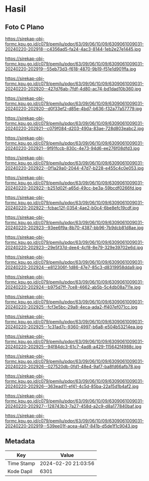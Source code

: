 # Hasil

## Foto C Plano

https://sirekap-obj-formc.kpu.go.id/c079/pemilu/pdpr/63/09/06/10/09/6309061009031-20240220-202918--c4356ad5-fa24-4ac3-8144-1eb2e27e1445.jpg

https://sirekap-obj-formc.kpu.go.id/c079/pemilu/pdpr/63/09/06/10/09/6309061009031-20240220-202919--55eb73d3-f618-4870-9b19-f51e1d901ffa.jpg

https://sirekap-obj-formc.kpu.go.id/c079/pemilu/pdpr/63/09/06/10/09/6309061009031-20240220-202920--427d76ab-7fdf-4d80-ac74-bd1dad10b360.jpg

https://sirekap-obj-formc.kpu.go.id/c079/pemilu/pdpr/63/09/06/10/09/6309061009031-20240220-202920--d0f33ef2-d85e-4bd7-b636-f32a77a57779.jpg

https://sirekap-obj-formc.kpu.go.id/c079/pemilu/pdpr/63/09/06/10/09/6309061009031-20240220-202921--c079f084-d203-490a-83ae-728d803eabc2.jpg

https://sirekap-obj-formc.kpu.go.id/c079/pemilu/pdpr/63/09/06/10/09/6309061009031-20240220-202921--9f91fccb-830c-4e73-94d6-ee276f08dfd3.jpg

https://sirekap-obj-formc.kpu.go.id/c079/pemilu/pdpr/63/09/06/10/09/6309061009031-20240220-202922--0f1a29a0-2044-47d7-b228-e455c4c0e053.jpg

https://sirekap-obj-formc.kpu.go.id/c079/pemilu/pdpr/63/09/06/10/09/6309061009031-20240220-202922--b251d02f-a65d-49cc-be3a-59bcdf0266fd.jpg

https://sirekap-obj-formc.kpu.go.id/c079/pemilu/pdpr/63/09/06/10/09/6309061009031-20240220-202922--fcbac12f-0354-4ae2-b0c4-6be8efc19cdf.jpg

https://sirekap-obj-formc.kpu.go.id/c079/pemilu/pdpr/63/09/06/10/09/6309061009031-20240220-202923--93ee6f9a-8b70-4387-bb96-7b9dcb81d8ae.jpg

https://sirekap-obj-formc.kpu.go.id/c079/pemilu/pdpr/63/09/06/10/09/6309061009031-20240220-202923--29e5f37d-dee4-4cf8-8e79-329e39702e6d.jpg

https://sirekap-obj-formc.kpu.go.id/c079/pemilu/pdpr/63/09/06/10/09/6309061009031-20240220-202924--e812306f-1d86-47e7-85c3-d8319958dda9.jpg

https://sirekap-obj-formc.kpu.go.id/c079/pemilu/pdpr/63/09/06/10/09/6309061009031-20240220-202924--b975d7ff-7ce8-4662-ab5b-5c4db08a711e.jpg

https://sirekap-obj-formc.kpu.go.id/c079/pemilu/pdpr/63/09/06/10/09/6309061009031-20240220-202925--fcf3e5bc-29a8-4eca-ada2-ff407ef071cc.jpg

https://sirekap-obj-formc.kpu.go.id/c079/pemilu/pdpr/63/09/06/10/09/6309061009031-20240220-202925--1c31ad7c-9360-4997-b6a8-e504b53214ea.jpg

https://sirekap-obj-formc.kpu.go.id/c079/pemilu/pdpr/63/09/06/10/09/6309061009031-20240220-202925--94f84dc3-61c7-4ad8-a429-115642f4988c.jpg

https://sirekap-obj-formc.kpu.go.id/c079/pemilu/pdpr/63/09/06/10/09/6309061009031-20240220-202926--027520db-0fd1-48e4-9af7-ba8fd66afb78.jpg

https://sirekap-obj-formc.kpu.go.id/c079/pemilu/pdpr/63/09/06/10/09/6309061009031-20240220-202926--363ead11-ef41-4c5d-85ba-22a15d1b4af2.jpg

https://sirekap-obj-formc.kpu.go.id/c079/pemilu/pdpr/63/09/06/10/09/6309061009031-20240220-202927--128743b3-7a27-458d-a2c9-d8a177840baf.jpg

https://sirekap-obj-formc.kpu.go.id/c079/pemilu/pdpr/63/09/06/10/09/6309061009031-20240220-202919--539ee01f-acea-4a17-841b-d5de1f1c9043.jpg


## Metadata

| Key        | Value               |
| ---------- | ------------------- |
| Time Stamp | 2024-02-20 21:03:56 |
| Kode Dapil | 6301                |



